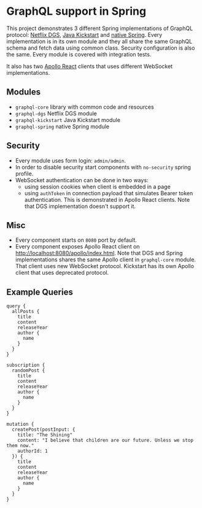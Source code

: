 # GraphQL support in Spring

This project demonstrates 3 different Spring implementations of GraphQL protocol: [Netflix DGS](https://github.com/Netflix/dgs-framework), [Java Kickstart](https://github.com/graphql-java-kickstart/graphql-spring-boot) and [native Spring](https://github.com/spring-projects/spring-graphql). Every implementation is in its own module and they all share the same GraphQL schema and fetch data using common class. Security configuration is also the same. Every module is covered with integration tests.

It also has two [Apollo React](https://www.apollographql.com/docs/react) clients that uses different WebSocket implementations.


## Modules

* `graphql-core` library with common code and resources
* `graphql-dgs` Netflix DGS module
* `graphql-kickstart` Java Kickstart module
* `graphql-spring` native Spring module

## Security

* Every module uses form login: `admin/admin`.
* In order to disable security start components with `no-security` spring profile.
* WebSocket authentication can be done in two ways:
	- using session cookies when client is embedded in a page
	- using `authToken` in connection payload that simulates Bearer token authentication. This is demonstrated in Apollo React clients. Note that DGS implementation doesn't support it.

## Misc

* Every component starts on `8080` port by default.
* Every component exposes Apollo React client on <http://localhost:8080/apollo/index.html>. Note that DGS and Spring implementations shares the same Apollo client in `graphql-core` module. That client uses new WebSocket protocol. Kickstart has its own Apollo client that uses deprecated protocol.

## Example Queries

```
query {
  allPosts {
    title
    content
    releaseYear
    author {
      name
    }
  }
}
```

```
subscription {
  randomPost {
    title
    content
    releaseYear
    author {
      name
    }
  }
}

```

```
mutation {
  createPost(postInput: {
    title: "The Shining"
    content: "I believe that children are our future. Unless we stop them now."
    authorId: 1
  }) {
    title
    content
    releaseYear
    author {
      name
    }
  }
}
```